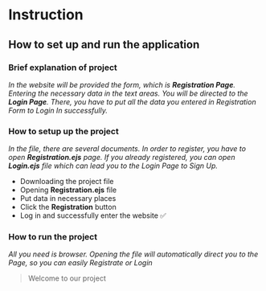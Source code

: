 # **Instruction** 
## **How to set up and run the application**

### Brief explanation of project
*In the website will be provided the form, which is **Registration Page**. Entering the necessary data in the text areas. You will be directed to the **Login Page**. There, you have to put all the data you entered in Registration Form to Login In successfully.*

### How to setup up the project
*In the file, there are several documents. In order to register, you have to open **Registration.ejs** page. If you already registered, you can open **Login.ejs** file which can lead you to the Login Page to Sign Up.*
+ Downloading the project file
+ Opening **Registration.ejs** file
+ Put data in necessary places
+ Click the **Registration** button 
+ Log in and successfully enter the website :white_check_mark:

### How to run the project
*All you need is browser. Opening the file will automatically direct you to the Page, so you can easily Registrate or Login*

> Welcome to our project